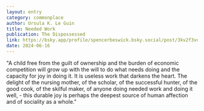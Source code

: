 ```yaml
---
layout: entry
category: commonplace
author: Ursula K. Le Guin
title: Needed Work
publication: The Dispossessed
link: https://bsky.app/profile/spencerbeswick.bsky.social/post/3kv2f3vunoj2d
date: 2024-06-16
---
```


"A child free from the guilt of ownership and the burden of economic competition will grow up with the will to do what needs doing and the capacity for joy in doing it. It is useless work that darkens the heart. The delight of the nursing mother, of the scholar, of the successful hunter, of the good cook, of the skilful maker, of anyone doing needed work and doing it well, - this durable joy is perhaps the deepest source of human affection and of sociality as a whole."
